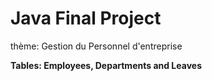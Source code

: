 # Java Final Project 
thème: Gestion du Personnel d'entreprise

<b>Tables: Employees, Departments and Leaves
